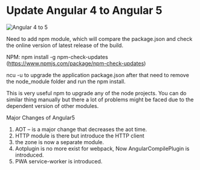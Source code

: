 # Update Angular 4 to Angular 5
![Angular 4 to 5](https://flexmanu.files.wordpress.com/2018/02/screen-shot-2018-02-10-at-11-00-47-am.png)

Need to add npm module, which will compare the package.json and check the online version of latest release of the build.

NPM: npm install -g npm-check-updates (https://www.npmjs.com/package/npm-check-updates)

ncu -u to upgrade the application package.json after that need to remove the node_module folder and run the npm install.

This is very useful npm to upgrade any of the node projects. You can do similar thing manually but there a lot of problems might be faced due to the dependent version of other modules.

Major Changes of Angular5

1. AOT – is a major change that decreases the aot time.
2. HTTP module is there but introduce the HTTP client 
3. the zone is now a separate module.
4. Aotplugin is no more exist for webpack, Now AngularCompilePlugin is introduced.
5. PWA service-worker is introduced.
